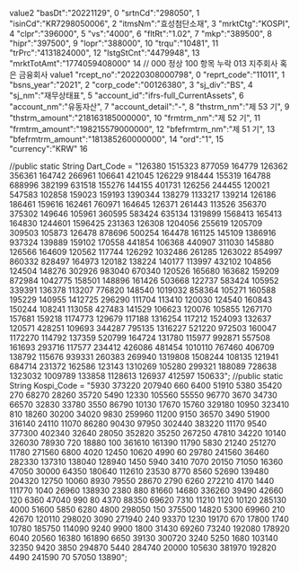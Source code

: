 value2
"basDt":"20221129", 0
"srtnCd":"298050", 1
"isinCd":"KR7298050006", 2
"itmsNm":"효성첨단소재", 3
"mrktCtg":"KOSPI", 4
"clpr":"396000", 5
"vs":"4000", 6
"fltRt":"1.02", 7
"mkp":"389500", 8
"hipr":"397500", 9
"lopr":"388000", 10
"trqu":"10481", 11
"trPrc":"4131824000", 12
"lstgStCnt":"4479948", 13
"mrktTotAmt":"1774059408000" 14
//
000 정상 100 항목 누락 013 지주회사 혹은 금융회사
value1
"rcept_no":"20220308000798", 0
"reprt_code":"11011", 1
"bsns_year":"2021", 2
"corp_code":"00126380", 3
"sj_div":"BS", 4
"sj_nm":"재무상태표", 5
"account_id":"ifrs-full_CurrentAssets", 6
"account_nm":"유동자산", 7
"account_detail":"-", 8
"thstrm_nm":"제 53 기", 9
"thstrm_amount":"218163185000000", 10
"frmtrm_nm":"제 52 기", 11
"frmtrm_amount":"198215579000000", 12
"bfefrmtrm_nm":"제 51 기", 13
"bfefrmtrm_amount":"181385260000000", 14
"ord":"1", 15
"currency":"KRW" 16

//public static String Dart_Code = "126380 1515323 877059 164779 126362 356361 164742 266961 106641 421045 126229	918444 155319 164788	688996	382199	631518	155276	144155	401731	126256	244455	120021	547583	102858	159023	159193	1390344	138279	1133217	139214	126186	186461	159616	162461	760971	164645	126371	261443	113526	356370	375302	149646	105961	360595	583424	635134	1319899	1568413	165413	164830	1244601	1596425	231363	126308	1204056	255619	1205709	309503	105873	126478	878696	500254	164478	161125	145109	1386916	937324	139889	159102	170558	441854	106368	440907	311030	145880	126566	164609	120562	117744	126292	1032486	261285	1263022	854997	860332	828497	164973	120182	138224	140177	113997	432102	104856	124504	148276	302926	983040	670340	120526	165680	163682	159209	872984	1042775	158501	148896	161426	503668	122737	583424	105952	339391	136378	113207	776820	148540	1019032	858364	105271	160588	195229	140955	1412725	296290	111704	113410	120030	124540	160843	150244	108241	113058	427483	141529	106623	120076	105855	1267170	157681	159218	1174773	129679	117188	1316254	117212	1524093	132637	120571	428251	109693	344287	795135	1316227	521220	972503	160047	1172270	114792	137359	520799	164724	131780	115977	992871	557508	161693	293716	117577	234412	426086	481454	1010110	767460	406709	138792	115676	939331	260383	269940	1319808	1508244	108135	121941	684714	231372	162586	123143	1310269	105280	299321	188089	728638	1323032	1009789	133858	1128613	126937	412597	150633";
//public static String Kospi_Code = "5930	373220	207940	660	6400	51910	5380	35420	270	68270	28260	35720	5490	12330	105560	55550	96770	3670	34730	66570	32830	33780	3550	86790	10130	17670	15760	329180	10950	323410	810	18260	30200	34020	9830	259960	11200	9150	36570	3490	51900	316140	24110	11070	86280	90430	97950	302440	383220	11170	9540	377300	402340	32640	28050	352820	35250	267250	47810	34220	10140	326030	78930	720	18880	100	361610	161390	11790	5830	21240	251270	11780	271560	6800	4020	12450	10620	4990	60	29780	241560	36460	282330	137310	138040	128940	1450	5940	3410	7070	20150	71050	16360	47050	30000	64350	180640	112610	23530	8770	8560	52690	139480	204320	12750	10060	8930	79550	28670	2790	6260	272210	4170	1440	111770	1040	26960	138930	2380	880	81660	14680	336260	39490	42660	120	6360	47040	990	80	4370	88350	69620	7310	11210	1120	10120	285130	4000	51600	5850	6280	4800	298050	150	375500	14820	5300	69960	210	42670	120110	298020	3090	271940	240	93370	1230	19170	670	17800	1740	10780	185750	114090	9240	9900	1800	31430	69260	73240	192080	178920	6040	20560	16380	161890	6650	39130	300720	3240	5250	1680	103140	32350	9420	3850	294870	5440	284740	20000	105630	381970	192820	4490	241590	70	57050	13890";